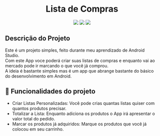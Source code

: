 <h1 align="center"> Lista de Compras </h1>
<p align="center">
<img src="https://user-images.githubusercontent.com/99930836/182441299-87df9b36-83fa-4a55-9adc-bbbf1b47ac3b.PNG"/>
<img src="https://user-images.githubusercontent.com/99930836/182445031-a76afa51-9075-4095-a0d6-297c3c2b0923.PNG"/>
<img src="https://user-images.githubusercontent.com/99930836/182445013-e7acc2d8-2fa0-441e-903f-a7352face636.PNG"/>
</p>
<h2>Descrição do Projeto</h2>
Este é um projeto simples, feito durante meu aprendizado de Android Studio.<br>
Com este App voce poderá criar suas listas de compras e enquanto vai ao mercado pode ir marcando o que você já comprou.<br>
A ideia é bastante simples mas é um app que abrange bastante do básico do desenvolvimento em Android.<br>


## :hammer: Funcionalidades do projeto

- Criar Listas Personalizadas: Você pode crias quantas listas quiser com quantos produtos precisar.
- Totalizar a Lista: Enquanto adiciona os produtos o App irá apresentar o valor total do pedido.
- Marcar os produtos já adquiridos: Marque os produtos que você já colocou em seu carrinho.
